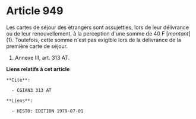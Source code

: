 # Article 949

Les cartes de séjour des étrangers sont assujetties, lors de leur délivrance ou de leur renouvellement, à la perception d'une
somme de 40 F [*montant*] (1). Toutefois, cette somme n'est pas exigible lors de la délivrance de la première carte de
séjour.

1)  Annexe III, art. 313 AT.

**Liens relatifs à cet article**

	**Cite**:

	  - CGIAN3 313 AT

	**Liens**:

	  - HISTO: EDITION 1979-07-01
